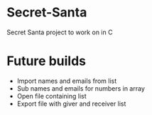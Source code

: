 # Secret-Santa
Secret Santa project to work on in C

# Future builds 
* Import names and emails from list
* Sub names and emails for numbers in array
* Open file containing list
* Export file with giver and receiver list
